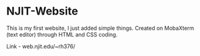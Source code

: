 # NJIT-Website

This is my first website, I just added simple things. 
Created on MobaXterm (text editor) through HTML and CSS coding. 

Link - web.njit.edu/~rh376/
